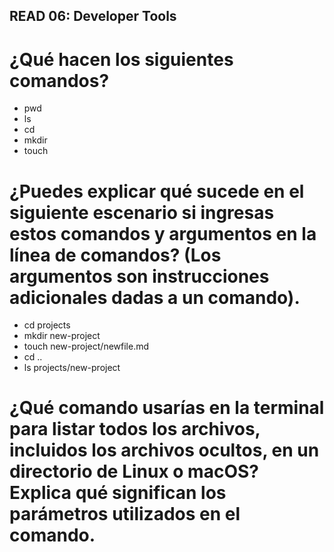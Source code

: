 ## READ 06: Developer Tools

# ¿Qué hacen los siguientes comandos?
- pwd
- ls
- cd
- mkdir
- touch

# ¿Puedes explicar qué sucede en el siguiente escenario si ingresas estos comandos y argumentos en la línea de comandos? (Los argumentos son instrucciones adicionales dadas a un comando).
- cd projects
- mkdir new-project
- touch new-project/newfile.md
- cd ..
- ls projects/new-project

# ¿Qué comando usarías en la terminal para listar todos los archivos, incluidos los archivos ocultos, en un directorio de Linux o macOS? Explica qué significan los parámetros utilizados en el comando.
